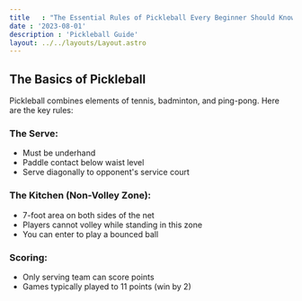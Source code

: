 ```yaml
---
title   : "The Essential Rules of Pickleball Every Beginner Should Know"
date : '2023-08-01'
description : 'Pickleball Guide'
layout: ../../layouts/Layout.astro
---
```

## The Basics of Pickleball

Pickleball combines elements of tennis, badminton, and ping-pong. Here are the key rules:

### The Serve:
- Must be underhand
- Paddle contact below waist level
- Serve diagonally to opponent's service court

### The Kitchen (Non-Volley Zone):
- 7-foot area on both sides of the net
- Players cannot volley while standing in this zone
- You can enter to play a bounced ball

### Scoring:
- Only serving team can score points
- Games typically played to 11 points (win by 2)